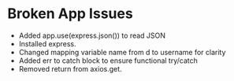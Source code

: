 # Broken App Issues
- Added app.use(express.json()) to read JSON
- Installed express.
- Changed mapping variable name from d to username for clarity
- Added err to catch block to ensure functional try/catch
- Removed return from axios.get. 